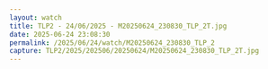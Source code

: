 ```yaml
---
layout: watch
title: TLP2 - 24/06/2025 - M20250624_230830_TLP_2T.jpg
date: 2025-06-24 23:08:30
permalink: /2025/06/24/watch/M20250624_230830_TLP_2
capture: TLP2/2025/202506/20250624/M20250624_230830_TLP_2T.jpg
---
```

